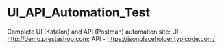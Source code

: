 # UI_API_Automation_Test
Complete UI (Katalon) and API (Postman) automation site: UI - http://demo.prestashop.com;  API - https://jsonplaceholder.typicode.com/
